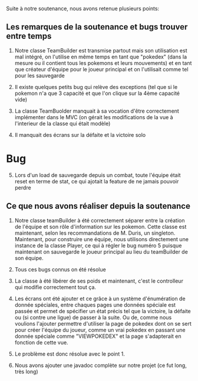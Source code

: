 Suite à notre soutenance, nous avons retenue plusieurs points:


## Les remarques de la soutenance et bugs trouver entre temps

1. Notre classe TeamBuilder est transmise partout mais son utilisation est mal intégré, on l'utilise en même temps en tant que "pokedex" (dans la mesure ou il contient tous les pokemons et leurs mouvements) et en tant que créateur d'équipe pour le joueur principal et on l'utilisait comme tel pour les sauvegarde

2. Il existe quelques petits bug qui relève des exceptions (tel que si le pokemon n'a que 3 capacité et que l'on clique sur la 4ème capacité vide)

3. La classe TeamBuolder manquait à sa vocation d'être correctement implémenter dans le MVC (on gérait les modifications de la vue à l'interieur de la classe qui était modèle)

4. Il manquait des écrans sur la défaite et la victoire solo

# Bug
 
5. Lors d'un load de sauvegarde depuis un combat, toute l'équipe était reset en terme de stat, ce qui ajotait la feature de ne jamais pouvoir perdre

## Ce que nous avons réaliser depuis la soutenance

1. Notre classe teamBuilder à été correctement séparer entre la création de l'équipe et son rôle d'information sur les pokemon. Cette classe est maintenant, selon les recommandations de M. Duris, un singleton. Maintenant, pour construire une équipe, nous utilisons directement une instance de la classe Player, ce qui à régler le bug numéro 5 puisque maintenant on sauvegarde le joueur principal au lieu du teamBuilder de son équipe.

2. Tous ces bugs connus on été résolue

3. La classe à été libérer de ses poids et maintenant, c'est le controlleur qui modifie correctement tout ça.

4. Les écrans ont été ajouter et ce grâce à un système d'énumération de donnée spéciales, entre chaques pages une données spéciale est passée et permet de spécifier un état précis tel que la victoire, la défaite ou (si contre une ligue) de passer à la suite. Ou de, comme nous voulions l'ajouter permettre d'utiliser la page de pokedex dont on se sert pour créer l'équipe du joueur, comme un vrai pokedex en passant une donnée spéciale comme "VIEWPOKEDEX" et la page s'adapterait en fonction de cette vue.

5. Le problème est donc résolue avec le point 1.

6. Nous avons ajouter une javadoc complète sur notre projet (ce fut long, très long)
